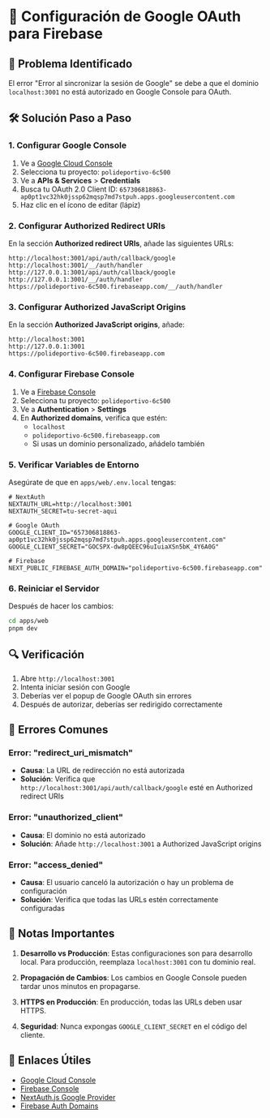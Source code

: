# 🔐 Configuración de Google OAuth para Firebase

## 🚨 Problema Identificado

El error "Error al sincronizar la sesión de Google" se debe a que el dominio `localhost:3001` no está autorizado en Google Console para OAuth.

## 🛠️ Solución Paso a Paso

### 1. Configurar Google Console

1. Ve a [Google Cloud Console](https://console.cloud.google.com/)
2. Selecciona tu proyecto: `polideportivo-6c500`
3. Ve a **APIs & Services** > **Credentials**
4. Busca tu OAuth 2.0 Client ID: `657306818863-ap0pt1vc32hk0jssp62mqsp7md7stpuh.apps.googleusercontent.com`
5. Haz clic en el ícono de editar (lápiz)

### 2. Configurar Authorized Redirect URIs

En la sección **Authorized redirect URIs**, añade las siguientes URLs:

```
http://localhost:3001/api/auth/callback/google
http://localhost:3001/__/auth/handler
http://127.0.0.1:3001/api/auth/callback/google
http://127.0.0.1:3001/__/auth/handler
https://polideportivo-6c500.firebaseapp.com/__/auth/handler
```

### 3. Configurar Authorized JavaScript Origins

En la sección **Authorized JavaScript origins**, añade:

```
http://localhost:3001
http://127.0.0.1:3001
https://polideportivo-6c500.firebaseapp.com
```

### 4. Configurar Firebase Console

1. Ve a [Firebase Console](https://console.firebase.google.com/)
2. Selecciona tu proyecto: `polideportivo-6c500`
3. Ve a **Authentication** > **Settings**
4. En **Authorized domains**, verifica que estén:
   - `localhost`
   - `polideportivo-6c500.firebaseapp.com`
   - Si usas un dominio personalizado, añádelo también

### 5. Verificar Variables de Entorno

Asegúrate de que en `apps/web/.env.local` tengas:

```env
# NextAuth
NEXTAUTH_URL=http://localhost:3001
NEXTAUTH_SECRET=tu-secret-aqui

# Google OAuth
GOOGLE_CLIENT_ID="657306818863-ap0pt1vc32hk0jssp62mqsp7md7stpuh.apps.googleusercontent.com"
GOOGLE_CLIENT_SECRET="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"

# Firebase
NEXT_PUBLIC_FIREBASE_AUTH_DOMAIN="polideportivo-6c500.firebaseapp.com"
```

### 6. Reiniciar el Servidor

Después de hacer los cambios:

```bash
cd apps/web
pnpm dev
```

## 🔍 Verificación

1. Abre `http://localhost:3001`
2. Intenta iniciar sesión con Google
3. Deberías ver el popup de Google OAuth sin errores
4. Después de autorizar, deberías ser redirigido correctamente

## 🚨 Errores Comunes

### Error: "redirect_uri_mismatch"
- **Causa**: La URL de redirección no está autorizada
- **Solución**: Verifica que `http://localhost:3001/api/auth/callback/google` esté en Authorized redirect URIs

### Error: "unauthorized_client"
- **Causa**: El dominio no está autorizado
- **Solución**: Añade `http://localhost:3001` a Authorized JavaScript origins

### Error: "access_denied"
- **Causa**: El usuario canceló la autorización o hay un problema de configuración
- **Solución**: Verifica que todas las URLs estén correctamente configuradas

## 📝 Notas Importantes

1. **Desarrollo vs Producción**: Estas configuraciones son para desarrollo local. Para producción, reemplaza `localhost:3001` con tu dominio real.

2. **Propagación de Cambios**: Los cambios en Google Console pueden tardar unos minutos en propagarse.

3. **HTTPS en Producción**: En producción, todas las URLs deben usar HTTPS.

4. **Seguridad**: Nunca expongas `GOOGLE_CLIENT_SECRET` en el código del cliente.

## 🔗 Enlaces Útiles

- [Google Cloud Console](https://console.cloud.google.com/)
- [Firebase Console](https://console.firebase.google.com/)
- [NextAuth.js Google Provider](https://next-auth.js.org/providers/google)
- [Firebase Auth Domains](https://firebase.google.com/docs/auth/web/redirect-best-practices)
